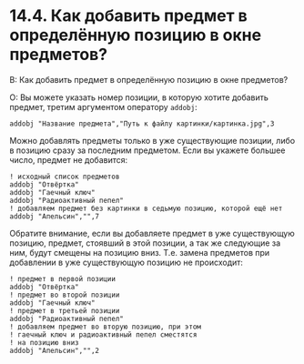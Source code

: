 # 14.4. Как добавить предмет в определённую позицию в окне предметов?
<!-- [:faq_14_04] -->

В: Как добавить предмет в определённую позицию в окне предметов?

О:
Вы можете указать номер позиции, в которую хотите добавить предмет, третим аргументом оператору `addobj`:
```qsp
addobj "Название предмета","Путь к файлу картинки/картинка.jpg",3
```
Можно добавлять предметы только в уже существующие позиции, либо в позицию сразу за последним предметом. Если вы укажете большее число, предмет не добавится:
```qsp
! исходный список предметов
addobj "Отвёртка"
addobj "Гаечный ключ"
addobj "Радиоактивный пепел"
! добавляем предмет без картинки в седьмую позицию, которой ещё нет
addobj "Апельсин","",7
```
Обратите внимание, если вы добавляете предмет в уже существующую позицию, предмет, стоявший в этой позиции, а так же следующие за ним, будут смещены на позицию вниз. Т.е. замена предметов при добавлении в уже существующую позицию не происходит:
```qsp
! предмет в первой позиции
addobj "Отвёртка"
! предмет во второй позиции
addobj "Гаечный ключ"
! предмет в третьей позиции
addobj "Радиоактивный пепел"
! добавляем предмет во вторую позицию, при этом
! гаечный ключ и радиоактивный пепел сместятся
! на позицию вниз
addobj "Апельсин","",2
```
